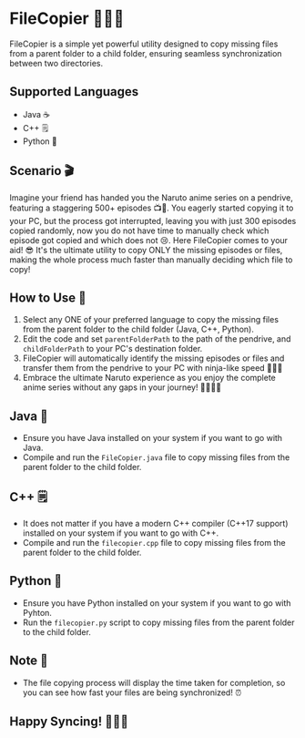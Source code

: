 # FileCopier 📁📂📝

FileCopier is a simple yet powerful utility designed to copy missing files from a parent folder to a child folder, ensuring seamless synchronization between two directories.

## Supported Languages
- Java ☕
- C++ 🗒️
- Python 🐍

## Scenario 🎬
Imagine your friend has handed you the Naruto anime series on a pendrive, featuring a staggering 500+ episodes 📺🍿. You eagerly started copying it to your PC, but the process got interrupted, leaving you with just 300 episodes copied randomly, now you do not have time to manually check which episode got copied and which does not 😢. Here FileCopier comes to your aid! 😎 It's the ultimate utility to copy ONLY the missing episodes or files, making the whole process much faster than manually deciding which file to copy!

## How to Use 🚀 
1. Select any ONE of your preferred language to copy the missing files from the parent folder to the child folder (Java, C++, Python).
2. Edit the code and set `parentFolderPath` to the path of the pendrive, and `childFolderPath` to your PC's destination folder. 
3. FileCopier will automatically identify the missing episodes or files and transfer them from the pendrive to your PC with ninja-like speed 🕵️‍♂️🏃
4. Embrace the ultimate Naruto experience as you enjoy the complete anime series without any gaps in your journey! 🎉🙌🍜👊

## Java 🍵
- Ensure you have Java installed on your system if you want to go with Java.
- Compile and run the `FileCopier.java` file to copy missing files from the parent folder to the child folder.

## C++ 🗒️
- It does not matter if you have a modern C++ compiler (C++17 support) installed on your system if you want to go with C++.
- Compile and run the `filecopier.cpp` file to copy missing files from the parent folder to the child folder.

## Python 🐍
- Ensure you have Python installed on your system if you want to go with Pyhton.
- Run the `filecopier.py` script to copy missing files from the parent folder to the child folder.

## Note 📌
- The file copying process will display the time taken for completion, so you can see how fast your files are being synchronized! ⏰

## Happy Syncing! 🚀🔄📂
